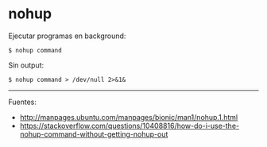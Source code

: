 # nohup

Ejecutar programas en background:

    $ nohup command
    
Sin output:

    $ nohup command > /dev/null 2>&1&

---

Fuentes:

+ http://manpages.ubuntu.com/manpages/bionic/man1/nohup.1.html
+ https://stackoverflow.com/questions/10408816/how-do-i-use-the-nohup-command-without-getting-nohup-out